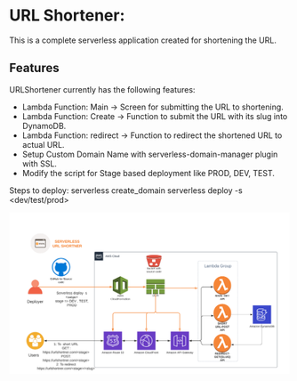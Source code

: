 # URL Shortener:
This is a complete serverless application created for shortening the URL.
## Features
URLShortener currently has the following features:

- Lambda Function: Main -> Screen for submitting the URL to shortening.
- Lambda Function: Create -> Function to submit the URL with its slug into DynamoDB.
- Lambda Function: redirect -> Function to redirect the shortened URL to actual URL.
- Setup Custom Domain Name with serverless-domain-manager plugin with SSL.
- Modify the script for Stage based deployment like PROD, DEV, TEST.

Steps to deploy:
serverless create_domain
serverless deploy -s <dev/test/prod>

![Screenshot](urlshortner-arch-diagram.png)
